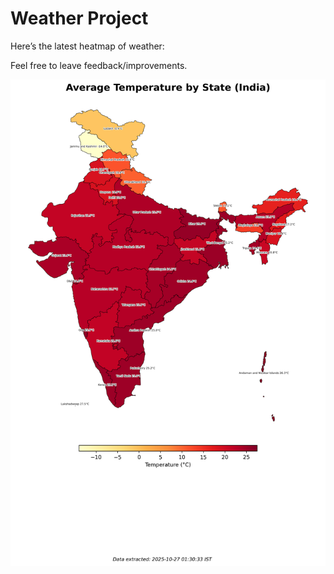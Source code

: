 # Weather Project

Here’s the latest heatmap of weather:

Feel free to leave feedback/improvements.

![India Heatmap](docs/assets/india_heatmap.png?v=FE7DE4)

